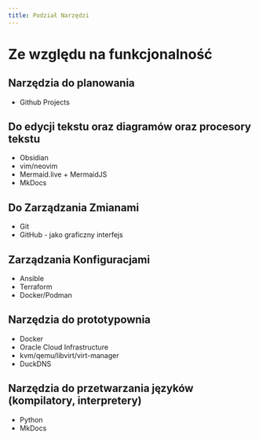 ```yaml
---
title: Podział Narzędzi
---
```

# Ze względu na funkcjonalność

## Narzędzia do planowania
- Github Projects

## Do edycji tekstu oraz diagramów oraz procesory tekstu
- Obsidian
- vim/neovim
- Mermaid.live + MermaidJS
- MkDocs

## Do Zarządzania Zmianami
- Git
- GitHub - jako graficzny interfejs

## Zarządzania Konfiguracjami
- Ansible
- Terraform
- Docker/Podman

## Narzędzia do prototypownia
- Docker
- Oracle Cloud Infrastructure
- kvm/qemu/libvirt/virt-manager
- DuckDNS

## Narzędzia do przetwarzania języków (kompilatory, interpretery)
- Python
- MkDocs
